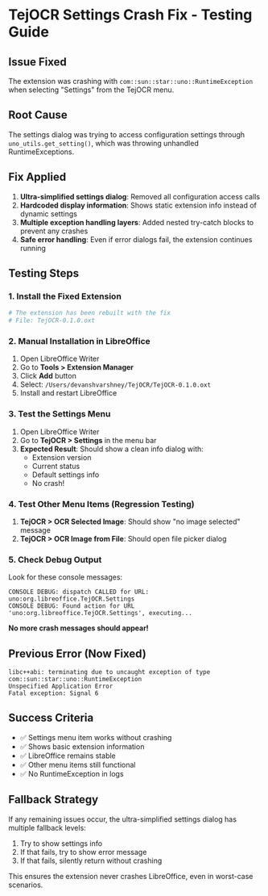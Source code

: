 # TejOCR Settings Crash Fix - Testing Guide

## Issue Fixed
The extension was crashing with `com::sun::star::uno::RuntimeException` when selecting "Settings" from the TejOCR menu.

## Root Cause
The settings dialog was trying to access configuration settings through `uno_utils.get_setting()`, which was throwing unhandled RuntimeExceptions.

## Fix Applied
1. **Ultra-simplified settings dialog**: Removed all configuration access calls
2. **Hardcoded display information**: Shows static extension info instead of dynamic settings
3. **Multiple exception handling layers**: Added nested try-catch blocks to prevent any crashes
4. **Safe error handling**: Even if error dialogs fail, the extension continues running

## Testing Steps

### 1. Install the Fixed Extension
```bash
# The extension has been rebuilt with the fix
# File: TejOCR-0.1.0.oxt
```

### 2. Manual Installation in LibreOffice
1. Open LibreOffice Writer
2. Go to **Tools > Extension Manager**
3. Click **Add** button
4. Select: `/Users/devanshvarshney/TejOCR/TejOCR-0.1.0.oxt`
5. Install and restart LibreOffice

### 3. Test the Settings Menu
1. Open LibreOffice Writer
2. Go to **TejOCR > Settings** in the menu bar
3. **Expected Result**: Should show a clean info dialog with:
   - Extension version
   - Current status
   - Default settings info
   - No crash!

### 4. Test Other Menu Items (Regression Testing)
1. **TejOCR > OCR Selected Image**: Should show "no image selected" message
2. **TejOCR > OCR Image from File**: Should open file picker dialog

### 5. Check Debug Output
Look for these console messages:
```
CONSOLE DEBUG: dispatch CALLED for URL: uno:org.libreoffice.TejOCR.Settings
CONSOLE DEBUG: Found action for URL 'uno:org.libreoffice.TejOCR.Settings', executing...
```

**No more crash messages should appear!**

## Previous Error (Now Fixed)
```
libc++abi: terminating due to uncaught exception of type com::sun::star::uno::RuntimeException
Unspecified Application Error
Fatal exception: Signal 6
```

## Success Criteria
- ✅ Settings menu item works without crashing
- ✅ Shows basic extension information
- ✅ LibreOffice remains stable
- ✅ Other menu items still functional
- ✅ No RuntimeException in logs

## Fallback Strategy
If any remaining issues occur, the ultra-simplified settings dialog has multiple fallback levels:
1. Try to show settings info
2. If that fails, try to show error message
3. If that fails, silently return without crashing

This ensures the extension never crashes LibreOffice, even in worst-case scenarios. 